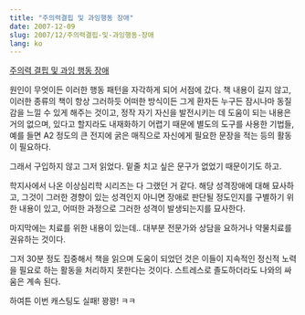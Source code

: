 ```yaml
---
title: "주의력결핍 및 과잉행동 장애"
date: 2007-12-09
slug: 2007/12/주의력결핍-및-과잉행동-장애
lang: ko
---
```


[주의력 결핍 및 과잉 행동 장애](http://www.yes24.com/Goods/FTGoodsView.aspx?goodsNo=145404)

원인이 무엇이든 이러한 행동 패턴을 자각하게 되어 서점에 갔다.
책 내용이 길지 않고, 이러한 종류의 책이 항상 그러하듯 어떠한 방식이든 그게 환자든 누구든 잠시나마 동질감을 느낄 수 있게 해주는 것이고, 정작 자기 자신을 발전시키는 데 도움이 되는 내용은 거의 없으며, 있다고 할지라도 내재화하기 어렵기 때문에 별도의 도구를 사용한 기법들, 예를 들면 A2 정도의 큰 전지에 굵은 매직으로 자신에게 필요한 문장을 적는 등의 활동이 필요하다.

그래서 구입하지 않고 그저 읽었다. 
밑줄 치고 싶은 문구가 없었기 때문이기도 하고.

학지사에서 나온 이상심리학 시리즈는 다 그랬던 거 같다.
해당 성격장애에 대해 묘사하고, 그것이 그러한 경향이 있는 성격인지 아니면 장애로 판단될 정도인지를 구별하기 위한 내용이 있고, 어떠한 과정으로 그러한 성격이 발생되는지를 묘사한다. 

마지막에는 치료를 위한 내용이 있는데.. 대부분 전문가와 상담을 요하거나 약물치료를 권유하는 것이다. 

그저 30분 정도 집중해서 책을 읽으며 도움이 되었던 것은
이들이 지속적인 정신적 노력을 필요로 하는 활동을 처리하지 못한다는 것이다.
스트레스로 졸도하더라도 나와의 싸움은 계속 된다. 

하여튼 이번 캐스팅도 실패! 꽝꽝! ㅋㅋ